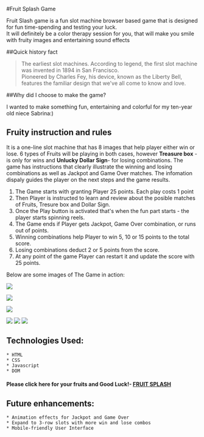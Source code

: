 #Fruit Splash Game  

Fruit Slash game is a fun slot machine browser based game that is designed for fun time-spending and testing your luck.  
It will definitely be a color therapy session for you, that will make you smile with fruity images and entertaining sound effects

##Quick history fact  
>
>The earliest slot machines. According to legend, the first slot machine was invented in 1894 in San Francisco.  
Pioneered by Charles Fey, his device, known as the Liberty Bell, features the familiar design that we've all come to know and love.

##Why did I choose to make the game?  

I wanted to make something fun, entertaining and colorful for my ten-year old niece Sabrina:)  

## Fruity instruction and rules
>
It is a one-line slot machine that has 8 images that help player either win or lose. 6 types of Fruits  will be playing in both cases, however **Treasure box** - is only for wins and **Unlucky Dollar Sign**- for losing combinations.
The game has instructions that clearly illustrate the winning and losing combinations as well as Jackpot and Game Over matches.
The infomation dispaly guides the player on the next steps and the game results.
  1. The Game starts with granting Player 25 points. Each play costs 1 point
  2. Then Player is instructed to learn and review about the posible matches of Fruits, Tresure box and Dollar Sign.
  3. Once the Play button is activated that's when the fun part starts - the player starts spinning reels.
  4. The Game ends if Player gets Jackpot, Game Over combination, or runs out of points.
  5. Winning combinations help Player to win 5, 10 or 15 points to the total score.
  6. Losing combinations deduct 2 or 5 points from the score.
  7. At any point of the game Player can restart it and update the score with 25 points.
  
  Below are some images of The Game in action:  
  
  ![](https://i.imgur.com/PyEHp9V.png)
   
  >
  ![](https://i.imgur.com/WARh7Ns.png)
  >
  ![](https://i.imgur.com/mcFAIjF.png)
  >
  ![](https://i.imgur.com/akJjBCx.png) ![](https://i.imgur.com/jFlJDFB.png) ![](https://i.imgur.com/3m5PrZD.png)
  
  ## Technologies Used:
    * HTML
    * CSS
    * Javascript
    * DOM
    
  #### Please click here for your fruits and Good Luck!- [FRUIT SPLASH](https://svitlanakarahayeva.github.io/Fruit-Splash-Game/)
  
  ## Future enhancements:
    * Animation effects for Jackpot and Game Over 
    * Expand to 3-row slots with more win and lose combos
    * Mobile-friendly User Interface
  

